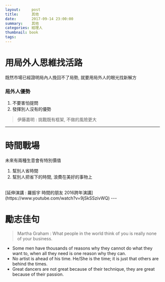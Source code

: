 ```yaml
---
layout:     post
title:      其他
date:       2017-09-14 23:00:00
summary:    其他
categories: 經理人 
thumbnail: book
tags:
---
```


# 用局外人思維找活路

既然市場已經證明局內人挽回不了局勢, 就要用局外人的眼光找新解方

### 局外人優勢

1. 不要害怕提問
2. 發揮別人沒有的優勢

> 伊藤嘉明 : 挑戰既有框架, 不做的風險更大
---

# 時間戰場

未來有兩種生意會有特別價值

1. 幫別人省時間
2. 幫別人把省下的時間, 浪費在美好的事物上

<br>
[延伸演講 : 羅振宇 時間的朋友 2016跨年演講](https://www.youtube.com/watch?v=9jSkSSzivWQ)
---


# 勵志佳句

>Martha Graham : What people in the world think of you is really none of your business.

- Some men have thousands of reasons why they cannot do what they want to, when all they need is one reason why they can.
- No artist is ahead of his time. He/She is the time; it is just that others are behind the times.
- Great dancers are not great because of their technique, they are great because of their passion.



 